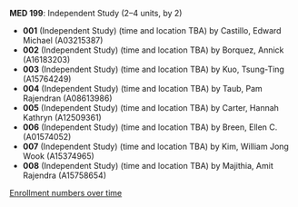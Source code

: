 **MED 199**: Independent Study (2–4 units, by 2)

- **001** (Independent Study) (time and location TBA) by Castillo, Edward Michael (A03215387)
- **002** (Independent Study) (time and location TBA) by Borquez, Annick (A16183203)
- **003** (Independent Study) (time and location TBA) by Kuo, Tsung-Ting (A15764249)
- **004** (Independent Study) (time and location TBA) by Taub, Pam Rajendran (A08613986)
- **005** (Independent Study) (time and location TBA) by Carter, Hannah Kathryn (A12509361)
- **006** (Independent Study) (time and location TBA) by Breen, Ellen C. (A01574052)
- **007** (Independent Study) (time and location TBA) by Kim, William Jong Wook (A15374965)
- **008** (Independent Study) (time and location TBA) by Majithia, Amit Rajendra (A15758654)

[Enrollment numbers over time](./MED199.tsv)
